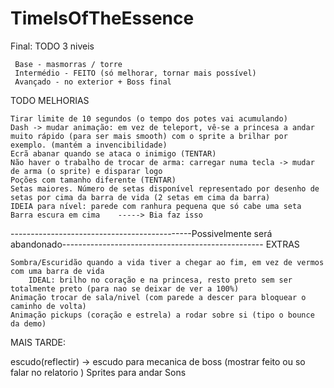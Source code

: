 # TimeIsOfTheEssence
Final:
 TODO 3 niveis

	 Base - masmorras / torre
	 Intermédio - FEITO (só melhorar, tornar mais possível)
	 Avançado - no exterior + Boss final



TODO MELHORIAS
	
	Tirar limite de 10 segundos (o tempo dos potes vai acumulando)
	Dash -> mudar animação: em vez de teleport, vê-se a princesa a andar muito rápido (para ser mais smooth) com o sprite a brilhar por exemplo. (mantém a invencibilidade)
	Ecrã abanar quando se ataca o inimigo (TENTAR)
	Não haver o trabalho de trocar de arma: carregar numa tecla -> mudar de arma (o sprite) e disparar logo
	Poções com tamanho diferente (TENTAR)
	Setas maiores. Número de setas disponível representado por desenho de setas por cima da barra de vida (2 setas em cima da barra)
	IDEIA para nível: parede com ranhura pequena que só cabe uma seta
	Barra escura em cima 	-----> Bia faz isso

	
	
	
 ---------------------------------------------Possivelmente será abandonado--------------------------------------------------
 EXTRAS
 	
	Sombra/Escuridão quando a vida tiver a chegar ao fim, em vez de vermos com uma barra de vida
		IDEAL: brilho no coração e na princesa, resto preto sem ser totalmente preto (para nao se deixar de ver a 100%)	
	Animação trocar de sala/nivel (com parede a descer para bloquear o caminho de volta)
	Animação pickups (coração e estrela) a rodar sobre si (tipo o bounce da demo)
  
 MAIS TARDE:
 

 escudo(reflectir) -> escudo para mecanica de boss (mostrar feito ou so falar no relatorio )
 Sprites para andar
 Sons

